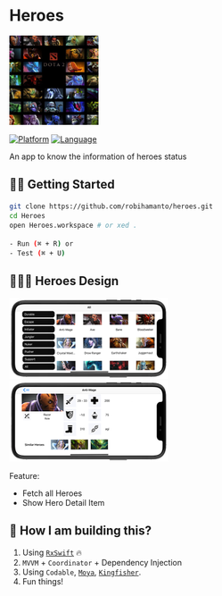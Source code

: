 
Heroes
===================
<img src="./Preview/heroes.png" alt="alt text" width="160px" height="160px">

[![Platform](http://img.shields.io/badge/platform-ios-blue.svg?style=flat
)](https://developer.apple.com/iphone/index.action)
[![Language](http://img.shields.io/badge/language-swift-brightgreen.svg?style=flat
)](https://developer.apple.com/swift)


An app to know the information of heroes status
## 🏃‍♂️ Getting Started

``` bash
git clone https://github.com/robihamanto/heroes.git
cd Heroes
open Heroes.workspace # or xed .

- Run (⌘ + R) or
- Test (⌘ + U)
```

## 👨🏻‍💻 Heroes Design
  <p float="left">
    <img src="./Preview/main-scene-all.png"/> 
    <img src="./Preview/hero-detail-scene.png"/> 
  </p>

Feature: 
- Fetch all Heroes
- Show Hero Detail Item


## 🎉 How I am building this?
1. Using [`RxSwift`](https://github.com/ReactiveX/RxSwift) 🔥
2. `MVVM` + `Coordinator` + Dependency Injection
3. Using `Codable`, [`Moya`](https://github.com/Moya/Moya), [`Kingfisher`](https://github.com/onevcat/Kingfisher).
4. Fun things!
